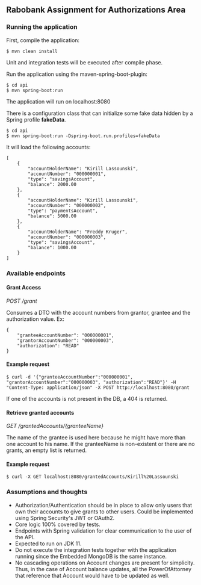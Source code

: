 ## Rabobank Assignment for Authorizations Area

### Running the application
First, compile the application:
```
$ mvn clean install
```
Unit and integration tests will be executed after compile phase.

Run the application using the maven-spring-boot-plugin:
```
$ cd api
$ mvn spring-boot:run
```
The application will run on localhost:8080

There is a configuration class that can initialize some fake data hidden by a Spring profile **fakeData**.
```
$ cd api
$ mvn spring-boot:run -Dspring-boot.run.profiles=fakeData
```
It will load the following accounts:
```
[
    {
        "accountHolderName": "Kirill Lassounski",
        "accountNumber": "000000001",
        "type": "savingsAccount",
        "balance": 2000.00
    },
    {
        "accountHolderName": "Kirill Lassounski",
        "accountNumber": "000000002",
        "type": "paymentsAccount",
        "balance": 5000.00
    },
    {
        "accountHolderName": "Freddy Kruger",
        "accountNumber": "000000003",
        "type": "savingsAccount",
        "balance": 1000.00
    }
]
```
### Available endpoints
#### Grant Access
_POST /grant_

Consumes a DTO with the account numbers from grantor, grantee and the authorization value.
Ex:
```
{
	"granteeAccountNumber": "000000001",
	"grantorAccountNumber": "000000003",
	"authorization": "READ"
}
```
#### Example request
```
$ curl -d '{"granteeAccountNumber":"000000001", "grantorAccountNumber":"000000003", "authorization":"READ"}' -H "Content-Type: application/json" -X POST http://localhost:8080/grant 
```
If one of the accounts is not present in the DB, a 404 is returned.

#### Retrieve granted accounts
_GET /grantedAccounts/{granteeName}_

The name of the grantee is used here because he might have more than one account to his name.
If the granteeName is non-existent or there are no grants, an empty list is returned.

#### Example request
```
$ curl -X GET localhost:8080/grantedAccounts/Kirill%20Lassounski
```

### Assumptions and thoughts
* Authorization/Authentication should be in place to allow only users that own their accounts to give grants to other users. Could be implemented using Spring Security's JWT or OAuth2.
* Core logic 100% covered by tests.
* Endpoints with Spring validation for clear communication to the user of the API.
* Expected to run on JDK 11.
* Do not execute the integration tests together with the application running since the Embedded MongoDB is the same instance.
* No cascading operations on Account changes are present for simplicity. Thus, in the case of Account balance updates, all the PowerOfAttorney that reference that Account would have to be updated as well.